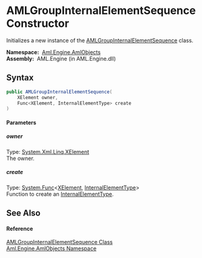 AMLGroupInternalElementSequence Constructor
===========================================
Initializes a new instance of the [AMLGroupInternalElementSequence][1] class.

  **Namespace:**  [Aml.Engine.AmlObjects][2]  
  **Assembly:**  AML.Engine (in AML.Engine.dll)

Syntax
------

```csharp
public AMLGroupInternalElementSequence(
	XElement owner,
	Func<XElement, InternalElementType> create
)
```

#### Parameters

##### *owner*
Type: [System.Xml.Linq.XElement][3]  
The owner.

##### *create*
Type: [System.Func][4]&lt;[XElement][3], [InternalElementType][5]>  
Function to create an [InternalElementType][5].


See Also
--------

#### Reference
[AMLGroupInternalElementSequence Class][1]  
[Aml.Engine.AmlObjects Namespace][2]  

[1]: README.md
[2]: ../README.md
[3]: https://docs.microsoft.com/dotnet/api/system.xml.linq.xelement
[4]: https://docs.microsoft.com/dotnet/api/system.func-2
[5]: ../../Aml.Engine.CAEX/InternalElementType/README.md
[6]: https://www.automationml.org
[7]: ../../icons/logoShade.png